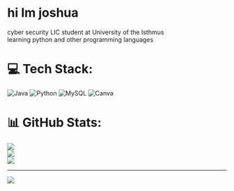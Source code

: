 # hi Im joshua 
cyber security LIC student at University of the Isthmus<br/>
learning python and other programming languages<br/>



# 💻 Tech Stack:
![Java](https://img.shields.io/badge/java-%23ED8B00.svg?style=for-the-badge&logo=openjdk&logoColor=white) ![Python](https://img.shields.io/badge/python-3670A0?style=for-the-badge&logo=python&logoColor=ffdd54) ![MySQL](https://img.shields.io/badge/mysql-4479A1.svg?style=for-the-badge&logo=mysql&logoColor=white) ![Canva](https://img.shields.io/badge/Canva-%2300C4CC.svg?style=for-the-badge&logo=Canva&logoColor=white)
# 📊 GitHub Stats:
![](https://github-readme-stats.vercel.app/api?username=joshuarocha03&theme=dark&hide_border=false&include_all_commits=false&count_private=false)<br/>
![](https://nirzak-streak-stats.vercel.app/?user=joshuarocha03&theme=dark&hide_border=false)<br/>
![](https://github-readme-stats.vercel.app/api/top-langs/?username=joshuarocha03&theme=dark&hide_border=false&include_all_commits=false&count_private=false&layout=compact)

---
[![](https://visitcount.itsvg.in/api?id=joshuarocha03&icon=0&color=1)](https://visitcount.itsvg.in)

<!-- Proudly created with GPRM ( https://gprm.itsvg.in ) -->
